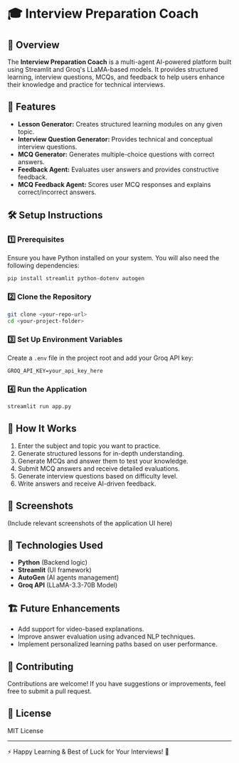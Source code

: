 # 🎓 Interview Preparation Coach

## 📝 Overview
The **Interview Preparation Coach** is a multi-agent AI-powered platform built using Streamlit and Groq's LLaMA-based models. It provides structured learning, interview questions, MCQs, and feedback to help users enhance their knowledge and practice for technical interviews.

## 🚀 Features
- **Lesson Generator:** Creates structured learning modules on any given topic.
- **Interview Question Generator:** Provides technical and conceptual interview questions.
- **MCQ Generator:** Generates multiple-choice questions with correct answers.
- **Feedback Agent:** Evaluates user answers and provides constructive feedback.
- **MCQ Feedback Agent:** Scores user MCQ responses and explains correct/incorrect answers.

## 🛠️ Setup Instructions

### 1️⃣ Prerequisites
Ensure you have Python installed on your system. You will also need the following dependencies:

```bash
pip install streamlit python-dotenv autogen
```

### 2️⃣ Clone the Repository
```bash
git clone <your-repo-url>
cd <your-project-folder>
```

### 3️⃣ Set Up Environment Variables
Create a `.env` file in the project root and add your Groq API key:

```env
GROQ_API_KEY=your_api_key_here
```

### 4️⃣ Run the Application
```bash
streamlit run app.py
```

## 🎯 How It Works
1. Enter the subject and topic you want to practice.
2. Generate structured lessons for in-depth understanding.
3. Generate MCQs and answer them to test your knowledge.
4. Submit MCQ answers and receive detailed evaluations.
5. Generate interview questions based on difficulty level.
6. Write answers and receive AI-driven feedback.

## 📸 Screenshots
(Include relevant screenshots of the application UI here)

## 📌 Technologies Used
- **Python** (Backend logic)
- **Streamlit** (UI framework)
- **AutoGen** (AI agents management)
- **Groq API** (LLaMA-3.3-70B Model)

## 🏗️ Future Enhancements
- Add support for video-based explanations.
- Improve answer evaluation using advanced NLP techniques.
- Implement personalized learning paths based on user performance.

## 🤝 Contributing
Contributions are welcome! If you have suggestions or improvements, feel free to submit a pull request.

## 📜 License
MIT License

---
⚡ Happy Learning & Best of Luck for Your Interviews! 🚀
